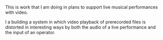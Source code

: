 This is work that I am doing in plans to support live musical performances with video.

I a building a system in which video playback of prerecorded files is distorted in interesting ways by both the audio of a live performance and the input of an operator.


